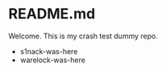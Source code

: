 README.md
=======

Welcome. This is my crash test dummy repo.

* s1nack-was-here
* warelock-was-here
